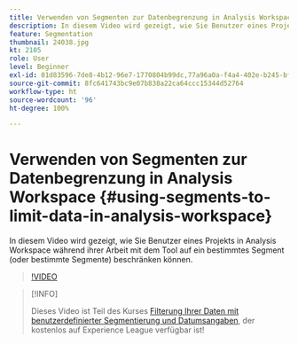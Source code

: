 ```yaml
---
title: Verwenden von Segmenten zur Datenbegrenzung in Analysis Workspace
description: In diesem Video wird gezeigt, wie Sie Benutzer eines Projekts in Analysis Workspace während ihrer Arbeit mit dem Tool auf ein bestimmtes Segment (oder bestimmte Segmente) beschränken können.
feature: Segmentation
thumbnail: 24038.jpg
kt: 2105
role: User
level: Beginner
exl-id: 01d83596-7de8-4b12-96e7-1770804b99dc,77a96a0a-f4a4-402e-b245-bfb83622a7e7
source-git-commit: 8fc641743bc9e07b838a22ca64ccc15344d52764
workflow-type: ht
source-wordcount: '96'
ht-degree: 100%

---
```


# Verwenden von Segmenten zur Datenbegrenzung in Analysis Workspace {#using-segments-to-limit-data-in-analysis-workspace}

In diesem Video wird gezeigt, wie Sie Benutzer eines Projekts in Analysis Workspace während ihrer Arbeit mit dem Tool auf ein bestimmtes Segment (oder bestimmte Segmente) beschränken können.

>[!VIDEO](https://video.tv.adobe.com/v/24038/?quality=12&learn=on)

>[!INFO]
>
> Dieses Video ist Teil des Kurses [Filterung Ihrer Daten mit benutzerdefinierter Segmentierung und Datumsangaben](https://experienceleague.adobe.com/?recommended=Analytics-U-1-2021.1.filterdata&amp;lang=de), der kostenlos auf Experience League verfügbar ist!

